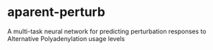 # aparent-perturb
A multi-task neural network for predicting perturbation responses to Alternative Polyadenylation usage levels
